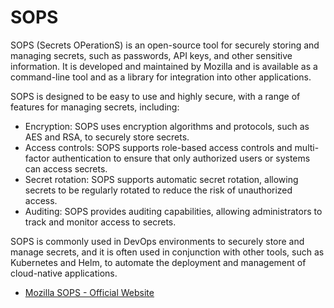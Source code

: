 # SOPS

SOPS (Secrets OPerationS) is an open-source tool for securely storing and managing secrets, such as passwords, API keys, and other sensitive information. It is developed and maintained by Mozilla and is available as a command-line tool and as a library for integration into other applications.

SOPS is designed to be easy to use and highly secure, with a range of features for managing secrets, including:

* Encryption: SOPS uses encryption algorithms and protocols, such as AES and RSA, to securely store secrets.
* Access controls: SOPS supports role-based access controls and multi-factor authentication to ensure that only authorized users or systems can access secrets.
* Secret rotation: SOPS supports automatic secret rotation, allowing secrets to be regularly rotated to reduce the risk of unauthorized access.
* Auditing: SOPS provides auditing capabilities, allowing administrators to track and monitor access to secrets.

SOPS is commonly used in DevOps environments to securely store and manage secrets, and it is often used in conjunction with other tools, such as Kubernetes and Helm, to automate the deployment and management of cloud-native applications.

- [Mozilla SOPS - Official Website](https://github.com/mozilla/sops)
